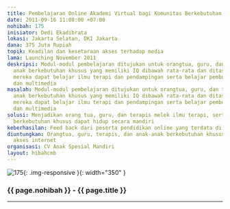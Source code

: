 ```yaml
---
title: Pembelajaran Online Akademi Virtual bagi Komunitas Berkebutuhan Khusus
date: 2011-09-16 11:08:00 +07:00
nohibah: 175
inisiator: Dedi Ekadibrata
lokasi: Jakarta Selatan, DKI Jakarta
dana: 375 Juta Rupiah
topik: Keadilan dan kesetaraan akses terhadap media
lama: Launching November 2011
deskripsi: Modul-modul pembelajaran ditujukan untuk orangtua, guru, dan terapis serta
  anak berkebutuhan khusus yang memiliki IQ dibawah rata-rata dan ditas rata-rata;
  mereka dapat belajar ilmu terapi dan pendampingan serta belajar pembuatan kriya
  dan multimedia
masalah: Modul-modul pembelajaran ditujukan untuk orangtua, guru, dan terapis serta
  anak berkebutuhan khusus yang memiliki IQ dibawah rata-rata dan ditas rata-rata;
  mereka dapat belajar ilmu terapi dan pendampingan serta belajar pembuatan kriya
  dan multimedia
solusi: Menjadikan orang tua, guru, dan terapis melek ilmu terapi, serta membuat anak
  berkebutuhan khusus dapat hidup secara mandiri
keberhasilan: Feed back dari peserta pendidikan online yang terdata di buku tamu
diuntungkan: Orangtua, guru, terapis, dan anak-anak berkebutuhan khusus yang memiliki
  akses internet
organisasi: CV Anak Spesial Mandiri
layout: hibahcmb
---
```


![175](/static/img/hibahcmb/175.png){: .img-responsive }{: width="350" }

### {{ page.nohibah }} - {{ page.title }}

---
